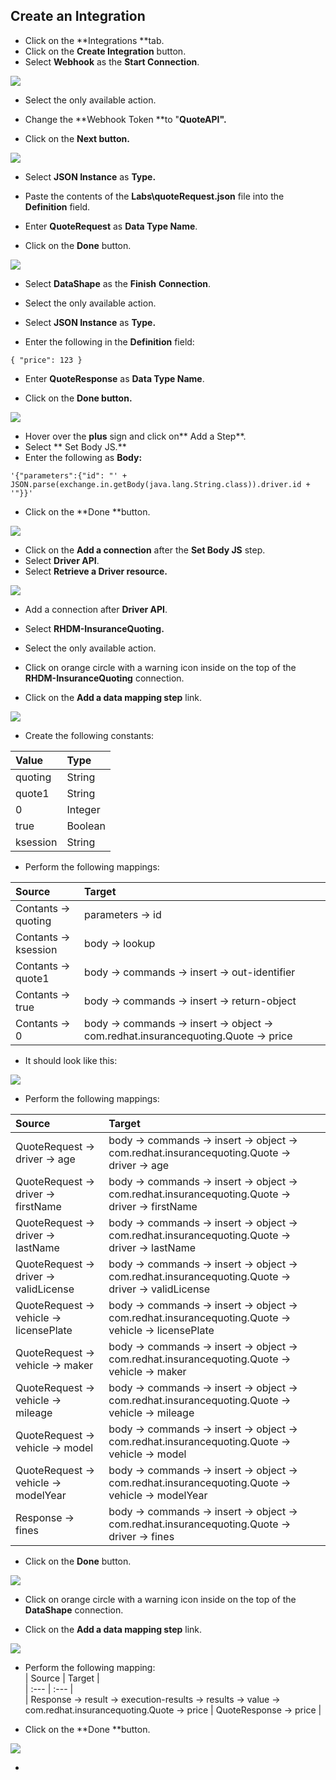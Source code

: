 ## **Create an Integration**

* Click on the **Integrations **tab.
* Click on the **Create Integration** button.
* Select **Webhook** as the **Start Connection**.

![](/assets/ignite-IntegrationWebhook.png)

* Select the only available action.

* Change the **Webhook Token **to "**QuoteAPI".**

* Click on the **Next button.**

![](/assets/ignite-CreateWebHookToken.png)

* Select **JSON Instance** as **Type.**

* Paste the contents of the **Labs\quoteRequest.json** file into the **Definition** field.

* Enter **QuoteRequest** as **Data Type Name**.

* Click on the **Done** button.

![](/assets/ignite-DefineWebhookDatashape.png)

* Select **DataShape** as the **Finish** **Connection**.

* Select the only available action.

* Select **JSON Instance** as **Type.**

* Enter the following in the **Definition** field:

```
{ "price": 123 }
```

* Enter **QuoteResponse** as **Data Type Name**.

* Click on the **Done **button**.**

![](/assets/ignite-CreateDataShapeDefinitio.png)

* Hover over the **plus** sign and click on** Add a Step**.
* Select ** Set Body JS.**
* Enter the following as **Body:**

```
'{"parameters":{"id": "' + JSON.parse(exchange.in.getBody(java.lang.String.class)).driver.id + '"}}'
```

* Click on the **Done **button.

![](/assets/ignite-Integration-SetBodyJS.png)

* Click on the **Add a connection** after the **Set Body JS** step.
* Select **Driver API**.
* Select **Retrieve a Driver resource.**

![](/assets/ignite-Integration-DriverAPI.png)

* Add a connection after **Driver API**.

* Select **RHDM-InsuranceQuoting.**

* Select the only available action.

* Click on orange circle with a warning icon inside on the top of the **RHDM-InsuranceQuoting** connection.

* Click on the **Add a data mapping step** link.

![](/assets/ignite-Integration-RHDMDataMapping.png)

* Create the following constants:

| Value | Type |
| :--- | :--- |
| quoting | String |
| quote1 | String |
| 0 | Integer |
| true | Boolean |
| ksession | String |

* Perform the following mappings:

| Source | Target |
| :--- | :--- |
| Contants -&gt; quoting | parameters -&gt; id |
| Contants -&gt; ksession | body -&gt; lookup |
| Contants -&gt; quote1 | body -&gt; commands -&gt; insert -&gt; out-identifier |
| Contants -&gt; true | body -&gt; commands -&gt; insert -&gt; return-object |
| Contants -&gt; 0 | body -&gt; commands -&gt; insert -&gt; object -&gt; com.redhat.insurancequoting.Quote -&gt; price |

* It should look like this:

![](/assets/ignite-integration-RHDMDataMapper.png)

* Perform the following mappings:

| Source | Target |
| :--- | :--- |
| QuoteRequest -&gt; driver -&gt; age | body -&gt; commands -&gt; insert -&gt; object -&gt; com.redhat.insurancequoting.Quote -&gt; driver -&gt; age |
| QuoteRequest -&gt; driver -&gt; firstName | body -&gt; commands -&gt; insert -&gt; object -&gt; com.redhat.insurancequoting.Quote -&gt; driver -&gt; firstName |
| QuoteRequest -&gt; driver -&gt; lastName | body -&gt; commands -&gt; insert -&gt; object -&gt; com.redhat.insurancequoting.Quote -&gt; driver -&gt; lastName |
| QuoteRequest -&gt; driver -&gt; validLicense | body -&gt; commands -&gt; insert -&gt; object -&gt; com.redhat.insurancequoting.Quote -&gt; driver -&gt; validLicense |
| QuoteRequest -&gt; vehicle -&gt; licensePlate | body -&gt; commands -&gt; insert -&gt; object -&gt; com.redhat.insurancequoting.Quote -&gt; vehicle -&gt; licensePlate |
| QuoteRequest -&gt; vehicle -&gt; maker | body -&gt; commands -&gt; insert -&gt; object -&gt; com.redhat.insurancequoting.Quote -&gt; vehicle -&gt; maker |
| QuoteRequest -&gt; vehicle -&gt; mileage | body -&gt; commands -&gt; insert -&gt; object -&gt; com.redhat.insurancequoting.Quote -&gt; vehicle -&gt; mileage |
| QuoteRequest -&gt; vehicle -&gt; model | body -&gt; commands -&gt; insert -&gt; object -&gt; com.redhat.insurancequoting.Quote -&gt; vehicle -&gt; model |
| QuoteRequest -&gt; vehicle -&gt; modelYear | body -&gt; commands -&gt; insert -&gt; object -&gt; com.redhat.insurancequoting.Quote -&gt; vehicle -&gt; modelYear |
| Response -&gt; fines | body -&gt; commands -&gt; insert -&gt; object -&gt; com.redhat.insurancequoting.Quote -&gt; driver -&gt; fines |

* Click on the **Done** button.

![](/assets/ignite-Integration-RHDMDataMapping2.png)

* Click on orange circle with a warning icon inside on the top of the **DataShape** connection.

* Click on the **Add a data mapping step** link.

![](/assets/ignite-Integration-DataShapeDataMapping1.png)

* Perform the following mapping:  
  \| Source \| Target \|  
  \| :--- \| :--- \|  
  \| Response -&gt; result -&gt; execution-results -&gt; results -&gt; value -&gt; com.redhat.insurancequoting.Quote -&gt; price \| QuoteResponse -&gt; price \|

* Click on the **Done **button.

![](/assets/ignite-IntegrationDataShapeDataMapping3.png)

* 


